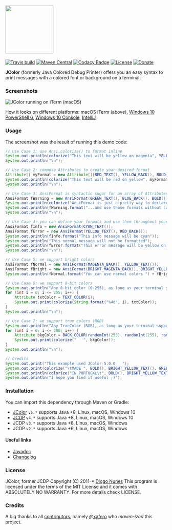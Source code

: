 # <img src="https://raw.githubusercontent.com/dialex/JColor/main/.github/img/JColor-logo.png" width="150">

[![Travis build](https://img.shields.io/travis/dialex/JCDP)](https://travis-ci.org/dialex/JCDP) [![Maven Central](https://img.shields.io/maven-central/v/com.diogonunes/JColor)](https://mvnrepository.com/artifact/com.diogonunes/JColor) [![Codacy Badge](https://app.codacy.com/project/badge/Grade/faaed58a577d4c3099cf8d6d4d572fb8)](https://www.codacy.com/manual/dialex-nunes/JColor?utm_source=github.com&utm_medium=referral&utm_content=dialex/JColor&utm_campaign=Badge_Grade) [![License](https://img.shields.io/github/license/dialex/JColor.svg)](https://github.com/dialex/JColor/blob/main/LICENSE) [![Donate](https://img.shields.io/badge/donate-%E2%99%A5%20-E91E63.svg)](https://www.paypal.me/dialexnunes/)

**JColor** (formerly Java Colored Debug Printer) offers you an easy syntax to print messages with a colored font or background on a terminal.

### Screenshots

![JColor running on iTerm (macOS)](https://raw.githubusercontent.com/dialex/JColor/main/.github/img/example-mac-iterm-fancy.png)

How it looks on different platforms: macOS iTerm (above), [Windows 10 PowerShell 6](https://raw.githubusercontent.com/dialex/JColor/main/.github/img/example-win-ps6.png), [Windows 10 Console](https://raw.githubusercontent.com/dialex/JColor/main/.github/img/example-win-console.png), [IntelliJ](https://raw.githubusercontent.com/dialex/JColor/main/.github/img/example-IntelliJ.png)

### Usage

The screenshot was the result of running this demo code:

```java
// Use Case 1: use Ansi.colorize() to format inline
System.out.println(colorize("This text will be yellow on magenta", YELLOW_TEXT(), MAGENTA_BACK()));
System.out.println("\n");

// Use Case 2: compose Attributes to create your desired format
Attribute[] myFormat = new Attribute[]{RED_TEXT(), YELLOW_BACK(), BOLD()};
System.out.println(colorize("This text will be red on yellow", myFormat));
System.out.println("\n");

// Use Case 3: AnsiFormat is syntactic sugar for an array of Attributes
AnsiFormat fWarning = new AnsiFormat(GREEN_TEXT(), BLUE_BACK(), BOLD());
System.out.println(colorize("AnsiFormat is just a pretty way to declare formats", fWarning));
System.out.println(fWarning.format("...and use those formats without calling colorize() directly"));
System.out.println("\n");

// Use Case 4: you can define your formats and use them throughout your code
AnsiFormat fInfo = new AnsiFormat(CYAN_TEXT());
AnsiFormat fError = new AnsiFormat(YELLOW_TEXT(), RED_BACK());
System.out.println(fInfo.format("This info message will be cyan"));
System.out.println("This normal message will not be formatted");
System.out.println(fError.format("This error message will be yellow on red"));
System.out.println("\n");

// Use Case 5: we support bright colors
AnsiFormat fNormal = new AnsiFormat(MAGENTA_BACK(), YELLOW_TEXT());
AnsiFormat fBright = new AnsiFormat(BRIGHT_MAGENTA_BACK(), BRIGHT_YELLOW_TEXT());
System.out.println(fNormal.format("You can use normal colors ") + fBright.format(" and bright colors too"));

// Use Case 6: we support 8-bit colors
System.out.println("Any 8-bit color (0-255), as long as your terminal supports it:");
for (int i = 0; i <= 255; i++) {
    Attribute txtColor = TEXT_COLOR(i);
    System.out.print(colorize(String.format("%4d", i), txtColor));
}
System.out.println("\n");

// Use Case 7: we support true colors (RGB)
System.out.println("Any TrueColor (RGB), as long as your terminal supports it:");
for (int i = 0; i <= 300; i++) {
    Attribute bkgColor = BACK_COLOR(randomInt(255), randomInt(255), randomInt(255));
    System.out.print(colorize("   ", bkgColor));
}
System.out.println("\n");

// Credits
System.out.print("This example used JColor 5.0.0   ");
System.out.print(colorize("\tMADE ", BOLD(), BRIGHT_YELLOW_TEXT(), GREEN_BACK()));
System.out.println(colorize("IN PORTUGAL\t", BOLD(), BRIGHT_YELLOW_TEXT(), RED_BACK()));
System.out.println("I hope you find it useful ;)");
```

### Installation

You can import this dependency through Maven or Gradle:

- [JColor](https://mvnrepository.com/artifact/com.diogonunes/JColor) `v5.*` supports Java +8, Linux, macOS, Windows 10
- [JCDP](https://mvnrepository.com/artifact/com.diogonunes/JCDP) `v4.*` supports Java +8, Linux, macOS, Windows 10
- JCDP `v3.*` supports Java +8, Linux, macOS, Windows
- JCDP `v2.*` supports Java +6, Linux, macOS, Windows

#### Useful links

- [Javadoc](https://dialex.github.io/JColor/)
- [Changelog](https://github.com/dialex/JColor/releases/)

### License

JColor, former JCDP Copyright (C) 2011-\* [Diogo Nunes](https://www.diogonunes.com/)
This program is licensed under the terms of the MIT License and it comes with ABSOLUTELY NO WARRANTY. For more details check LICENSE.

### Credits

A big thanks to all [contributors](https://github.com/dialex/JColor/graphs/contributors), namely [@xafero](https://github.com/xafero) who _maven-ized_ this project.
